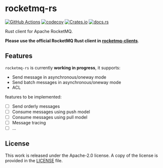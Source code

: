 # rocketmq-rs

[![GitHub Actions](https://github.com/messense/rocketmq-rs/workflows/CI/badge.svg)](https://github.com/messense/rocketmq-rs/actions?query=workflow%3ACI)
[![codecov](https://codecov.io/gh/messense/rocketmq-rs/branch/master/graph/badge.svg)](https://codecov.io/gh/messense/rocketmq-rs)
[![Crates.io](https://img.shields.io/crates/v/rocketmq.svg)](https://crates.io/crates/rocketmq)
[![docs.rs](https://docs.rs/rocketmq/badge.svg)](https://docs.rs/rocketmq)

Rust client for Apache RocketMQ.

**Please use the official RocketMQ Rust client in [rocketmq-clients](https://github.com/apache/rocketmq-clients/tree/master/rust)**.

## Features

`rocketmq-rs` is currently **working in progress**, it supports:

* Send message in asynchronous/oneway mode
* Send batch messages in asynchronous/oneway mode
* ACL

features to be implemented:

* [ ] Send orderly messages
* [ ] Consume messages using push model
* [ ] Consume messages using pull model
* [ ] Message tracing
* [ ] ...

## License

This work is released under the Apache-2.0 license. A copy of the license is provided in the [LICENSE](./LICENSE) file.
